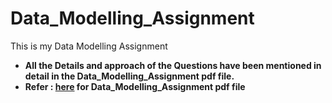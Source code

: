 # Data_Modelling_Assignment
This is my Data Modelling Assignment
* __All the Details and approach of the Questions have been mentioned in detail in the Data_Modelling_Assignment pdf file.__
* __Refer : [here](https://github.com/Karan2291/Data_Modelling_Assignment/blob/main/Data_Modelling_Assignment.pdf) for Data_Modelling_Assignment pdf file__
